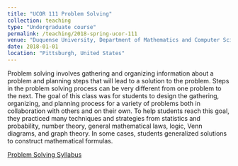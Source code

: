 ```yaml
---
title: "UCOR 111 Problem Solving"
collection: teaching
type: "Undergraduate course"
permalink: /teaching/2018-spring-ucor-111
venue: "Duquense University, Department of Mathematics and Computer Science"
date: 2018-01-01
location: "Pittsburgh, United States"
---
```


Problem solving involves gathering and organizing information about a problem and planning steps that will lead to a solution to the problem. Steps in the problem solving process can be very different from one problem to the next. The goal of this class was for students to design the gathering, organizing, and planning process for a variety of problems both in collaboration with others and on their own. To help students reach this goal, they practiced many techniques and strategies from statistics and probability, number theory, general mathematical laws, logic, Venn diagrams, and graph theory. In some cases, students generalized solutions to construct mathematical formulas.<br/>

<a href="https://lisasteaching.github.io/DuquesneProf/portfolio_teaching/fundamentals_stats/syllabus-ProbSolv-Spr2018.pdf" target="_blank">Problem Solving Syllabus</a> 
